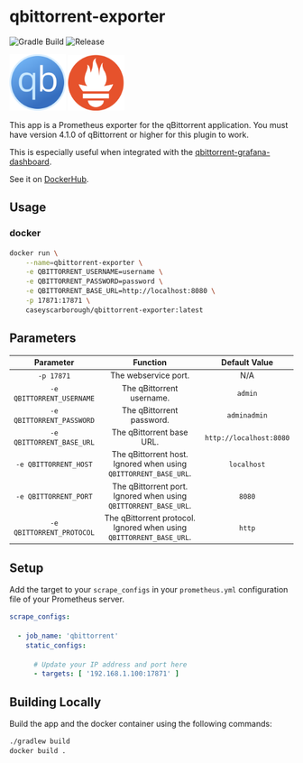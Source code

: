 # qbittorrent-exporter

![Gradle Build](https://github.com/caseyscarborough/qbittorrent-exporter/actions/workflows/build.yaml/badge.svg) ![Release](https://github.com/caseyscarborough/qbittorrent-exporter/actions/workflows/release.yaml/badge.svg)

<img src="https://github.com/caseyscarborough/qbittorrent-grafana-dashboard/blob/master/images/logo.png" width=100> <img src="https://github.com/caseyscarborough/qbittorrent-grafana-dashboard/blob/master/images/prometheus.png" width=100>

This app is a Prometheus exporter for the qBittorrent application. You must have version 4.1.0 of qBittorrent or higher
for this plugin to work.

This is especially useful when integrated with
the [qbittorrent-grafana-dashboard](https://github.com/caseyscarborough/qbittorrent-grafana-dashboard).

See it on [DockerHub](https://hub.docker.com/r/caseyscarborough/qbittorrent-exporter).

## Usage

### docker

```bash
docker run \
    --name=qbittorrent-exporter \
    -e QBITTORRENT_USERNAME=username \
    -e QBITTORRENT_PASSWORD=password \
    -e QBITTORRENT_BASE_URL=http://localhost:8080 \
    -p 17871:17871 \
    caseyscarborough/qbittorrent-exporter:latest
```

## Parameters

|         Parameter         |                               Function                               |      Default Value      |
|:-------------------------:|:--------------------------------------------------------------------:|:-----------------------:|
|        `-p 17871`         |                         The webservice port.                         |           N/A           |
| `-e QBITTORRENT_USERNAME` |                      The qBittorrent username.                       |         `admin`         |
| `-e QBITTORRENT_PASSWORD` |                      The qBittorrent password.                       |      `adminadmin`       |
| `-e QBITTORRENT_BASE_URL` |                      The qBittorrent base URL.                       | `http://localhost:8080` |
|   `-e QBITTORRENT_HOST`   |   The qBittorrent host. Ignored when using `QBITTORRENT_BASE_URL`.   |       `localhost`       |
|   `-e QBITTORRENT_PORT`   |   The qBittorrent port. Ignored when using `QBITTORRENT_BASE_URL`.   |         `8080`          |
| `-e QBITTORRENT_PROTOCOL` | The qBittorrent protocol. Ignored when using `QBITTORRENT_BASE_URL`. |         `http`          |

## Setup

Add the target to your `scrape_configs` in your `prometheus.yml` configuration file of your Prometheus server.

```yml
scrape_configs:

  - job_name: 'qbittorrent'
    static_configs:

      # Update your IP address and port here
      - targets: [ '192.168.1.100:17871' ]
```

## Building Locally

Build the app and the docker container using the following commands:

```bash
./gradlew build
docker build .
```
